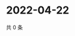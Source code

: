# 2022-04-22

共 0 条

<!-- BEGIN WEIBO -->
<!-- 最后更新时间 Fri Apr 22 2022 06:01:24 GMT+0800 (China Standard Time) -->

<!-- END WEIBO -->
